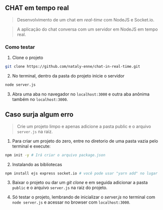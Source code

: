 ## CHAT em tempo real
> Desenvolvimento de um chat em _real-time_ com NodeJS e Socket.io. 

> A aplicação do chat conversa com um servidor em NodeJS em tempo real.

### Como testar

1. Clone o projeto
```bash
git clone https://github.com/nataly-enne/chat-in-real-time.git
```
2. No terminal, dentro da pasta do projeto inicie o servidor

```bash
node server.js
```

3. Abra uma aba no navegador no `localhost:3000` e outra aba anônima também no `localhost:3000`.

## Caso surja algum erro

> Crie um projeto limpo e apenas adicione a pasta public e o arquivo `server.js` na raiz.

1. Para criar um projeto do zero, entre no diretorio de uma pasta vazia pelo terminal e execute:

```bash
npm init -y # Irá criar o arquivo package.json 
```

2. Instalando as bibliotecas

```bash
npm install ejs express socket.io # você pode usar "yarn add" no lugar do npm install se preferir
```

3. Baixar o projeto ou dar um _git clone_ e em seguida adicionar a pasta `public` e o arquivo `server.js` na raiz do projeto.

4. Só testar o projeto, lembrando de inicializar o _server.js_ no terminal com `node server.js` e acessar no browser com `localhost:3000`.